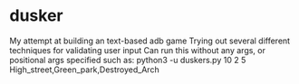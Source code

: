 # dusker
My attempt at building an text-based adb game
Trying out several different techniques for validating user input
Can run this without any args, or positional args specified such as: python3 -u duskers.py 10 2 5 High_street,Green_park,Destroyed_Arch
